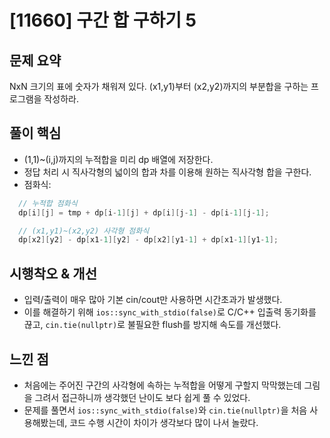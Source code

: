 # [11660] 구간 합 구하기 5

## 문제 요약
NxN 크기의 표에 숫자가 채워져 있다. (x1,y1)부터 (x2,y2)까지의 부분합을 구하는 프로그램을 작성하라.

## 풀이 핵심
- (1,1)~(i,j)까지의 누적합을 미리 dp 배열에 저장한다.
- 정답 처리 시 직사각형의 넓이의 합과 차를 이용해 원하는 직사각형 합을 구한다.
- 점화식:
```cpp
  // 누적합 점화식
  dp[i][j] = tmp + dp[i-1][j] + dp[i][j-1] - dp[i-1][j-1];

  // (x1,y1)~(x2,y2) 사각형 점화식
  dp[x2][y2] - dp[x1-1][y2] - dp[x2][y1-1] + dp[x1-1][y1-1];
```

## 시행착오 & 개선
- 입력/출력이 매우 많아 기본 cin/cout만 사용하면 시간초과가 발생했다.
- 이를 해결하기 위해 `ios::sync_with_stdio(false)`로 C/C++ 입출력 동기화를 끊고, `cin.tie(nullptr)`로 불필요한 flush를 방지해 속도를 개선했다.

## 느낀 점
- 처음에는 주어진 구간의 사각형에 속하는 누적합을 어떻게 구할지 막막했는데 그림을 그려서 접근하니까 생각했던 난이도 보다 쉽게 풀 수 있었다.
- 문제를 풀면서 `ios::sync_with_stdio(false)`와 `cin.tie(nullptr)`을 처음 사용해봤는데, 코드 수행 시간이 차이가 생각보다 많이 나서 놀랐다.